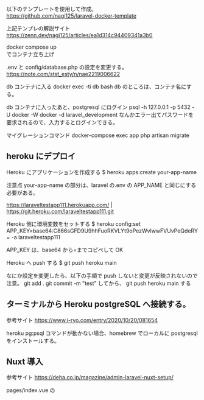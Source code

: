 以下のテンプレートを使用して作成。  
https://github.com/nagi125/laravel-docker-template

上記テンプレの解説サイト  
https://zenn.dev/nagi125/articles/ea1d314c94409341a3b0

docker compose up  
でコンテナ立ち上げ

.env と config/database.php の設定を変更する。
https://note.com/stst_esty/n/nae2219006622

db コンテナに入る
docker exec -ti db bash
db のところは、コンテナ名にする。

db コンテナに入ったあと、postgresql にログイン
psql -h 127.0.0.1 -p 5432 -U docker -W docker -d laravel_development
なんかエラー出てパスワードを要求されるので、入力するとログインできる。

マイグレーションコマンド
docker-compose exec app php artisan migrate

## heroku にデプロイ

Heroku にアプリケーションを作成する
\$ heroku apps:create your-app-name

注意点
your-app-name の部分は、laravel の.env の APP_NAME と同じにする必要がある。

https://laraveltestapp111.herokuapp.com/ | https://git.heroku.com/laraveltestapp111.git

Heroku 側に環境変数をセットする
\$ heroku config:set APP_KEY=base64:C866sGFD9U9hhFuoRKVLYt9oPezWvlwwFVUvPeQdeRY= -a laraveltestapp111

APP_KEY は、base64 から=までコピペして OK

Heroku へ push する
\$ git push heroku main

なにか設定を変更したら、以下の手順で push しないと変更が反映されないので注意。
git add .
git commit -m "test"
してから、
git push heroku main
する

## ターミナルから Heroku postgreSQL へ接続する。

参考サイト
https://www.i-ryo.com/entry/2020/10/20/081654

heroku pg:psql
コマンドが動かない場合、homebrew でローカルに postgresql をインストールする。

## Nuxt 導入

参考サイト
https://deha.co.jp/magazine/admin-laravel-nuxt-setup/

pages/index.vue の<script>の中を書くときの注意事項
nginx を通して laravel を表示する場合、URL は http://localhost になるため、
axios の URL 指定もそれに合わせる必要がある。

```
<script>
import Logo from '~/components/Logo.vue'

export default {
  components: {
    Logo,
  },
  async asyncData(app) {
    const data = await app.$axios.$get('http://localhost/api') // ←ここをlocalhost/apiにしないとエラーになる。
    return {
      data,
    }
  },
}
</script>
```
